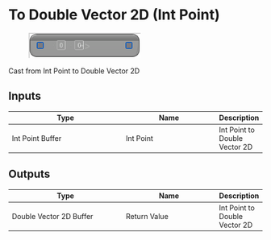 # To Double Vector 2D (Int Point)

<div align="left" data-full-width="false">

<figure><img src="To_Double_Vector_2D_(Int_Point).png" alt=""><figcaption></figcaption></figure>

</div>

Cast from Int Point to Double Vector 2D

## Inputs

<table>
<thead><tr><th width="250">Type</th><th width="200">Name</th><th>Description</th></tr></thead>
<tbody>
<tr><td>Int Point Buffer</td><td>Int Point</td><td>Int Point to Double Vector 2D</td></tr>
</tbody>
</table>

## Outputs

<table>
<thead><tr><th width="250">Type</th><th width="200">Name</th><th>Description</th></tr></thead>
<tbody>
<tr><td>Double Vector 2D Buffer</td><td>Return Value</td><td>Int Point to Double Vector 2D</td></tr>
</tbody>
</table>